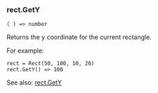 ### rect.GetY

``` suneido
( ) => number
```

Returns the y coordinate for the current rectangle.

For example:

``` suneido
rect = Rect(50, 100, 10, 20)
rect.GetY() => 100
```

See also: [rect.GetY](<rect.GetY.md>)